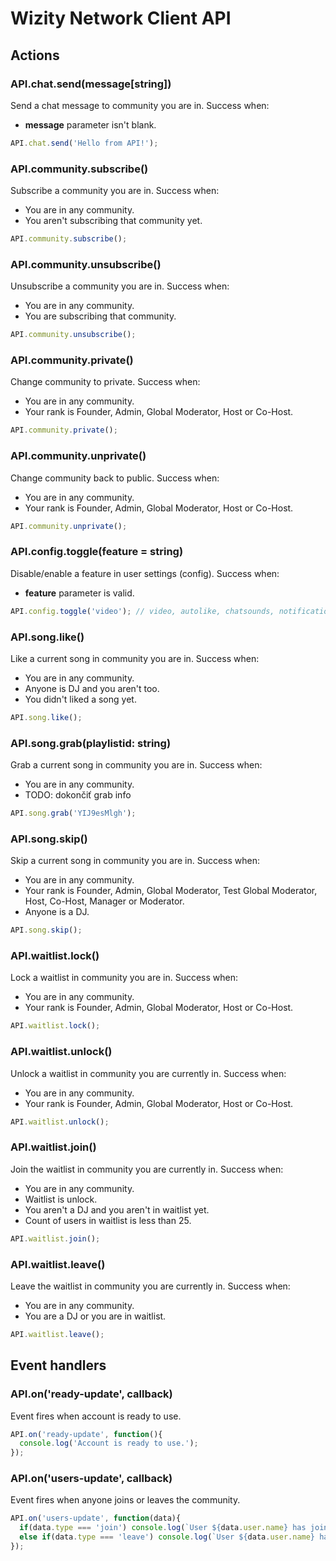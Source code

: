 # Wizity Network Client API

## Actions

### API.chat.send(message[string])
Send a chat message to community you are in. Success when:
* __message__ parameter isn't blank.

``` js
API.chat.send('Hello from API!');
```

### API.community.subscribe()
Subscribe a community you are in. Success when:
* You are in any community.
* You aren't subscribing that community yet.

``` js
API.community.subscribe();
```

### API.community.unsubscribe()
Unsubscribe a community you are in. Success when:
* You are in any community.
* You are subscribing that community.

``` js
API.community.unsubscribe();
```

### API.community.private()
Change community to private. Success when:
* You are in any community.
* Your rank is Founder, Admin, Global Moderator, Host or Co-Host.

``` js
API.community.private();
```

### API.community.unprivate()
Change community back to public. Success when:
* You are in any community.
* Your rank is Founder, Admin, Global Moderator, Host or Co-Host.

``` js
API.community.unprivate();
```

### API.config.toggle(feature = string)
Disable/enable a feature in user settings (config). Success when:
* __feature__ parameter is valid.

``` js
API.config.toggle('video'); // video, autolike, chatsounds, notifications
```

### API.song.like()
Like a current song in community you are in. Success when:
* You are in any community.
* Anyone is DJ and you aren't too.
* You didn't liked a song yet.

``` js
API.song.like();
```

### API.song.grab(playlistid: string)
Grab a current song in community you are in. Success when:
* You are in any community.
* TODO: dokončiť grab info

``` js
API.song.grab('YIJ9esMlgh');
```

### API.song.skip()
Skip a current song in community you are in. Success when:
* You are in any community.
* Your rank is Founder, Admin, Global Moderator, Test Global Moderator, Host, Co-Host, Manager or Moderator.
* Anyone is a DJ.

``` js
API.song.skip();
```

### API.waitlist.lock()
Lock a waitlist in community you are in. Success when:
* You are in any community.
* Your rank is Founder, Admin, Global Moderator, Host or Co-Host.

``` js
API.waitlist.lock();
```

### API.waitlist.unlock()
Unlock a waitlist in community you are currently in. Success when:
* You are in any community.
* Your rank is Founder, Admin, Global Moderator, Host or Co-Host.

``` js
API.waitlist.unlock();
```

### API.waitlist.join()
Join the waitlist in community you are currently in. Success when:
* You are in any community.
* Waitlist is unlock.
* You aren't a DJ and you aren't in waitlist yet.
* Count of users in waitlist is less than 25.

``` js
API.waitlist.join();
```

### API.waitlist.leave()
Leave the waitlist in community you are currently in. Success when:
* You are in any community.
* You are a DJ or you are in waitlist.

``` js
API.waitlist.leave();
```

## Event handlers

### API.on('ready-update', callback)
Event fires when account is ready to use.

``` js
API.on('ready-update', function(){
  console.log('Account is ready to use.');
});
```

### API.on('users-update', callback)
Event fires when anyone joins or leaves the community.

``` js
API.on('users-update', function(data){
  if(data.type === 'join') console.log(`User ${data.user.name} has joined to community.`);
  else if(data.type === 'leave') console.log(`User ${data.user.name} has left from community.`);
});
```
